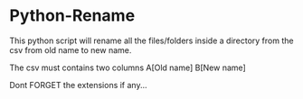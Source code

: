 # Python-Rename
This python script will rename all the files/folders inside a directory from the csv from old name to new name.

The csv must contains two columns A[Old name] B[New name]

Dont FORGET the extensions if any...

